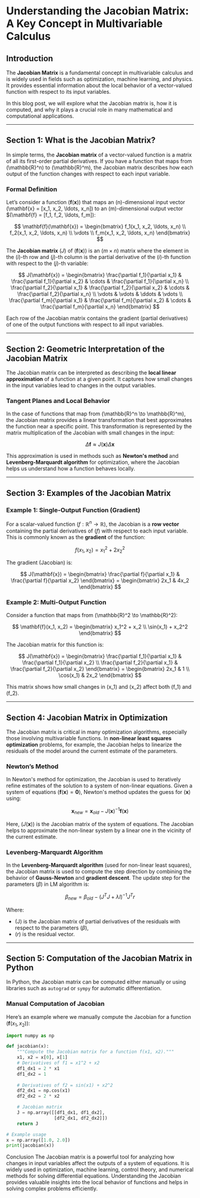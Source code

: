 # Understanding the Jacobian Matrix: A Key Concept in Multivariable Calculus

## Introduction

The **Jacobian Matrix** is a fundamental concept in multivariable calculus and is widely used in fields such as optimization, machine learning, and physics. It provides essential information about the local behavior of a vector-valued function with respect to its input variables.

In this blog post, we will explore what the Jacobian matrix is, how it is computed, and why it plays a crucial role in many mathematical and computational applications.

---

## Section 1: What is the Jacobian Matrix?

In simple terms, the **Jacobian matrix** of a vector-valued function is a matrix of all its first-order partial derivatives. If you have a function that maps from \(\mathbb{R}^n\) to \(\mathbb{R}^m\), the Jacobian matrix describes how each output of the function changes with respect to each input variable.

### Formal Definition

Let’s consider a function $(\mathbf{f}(\mathbf{x}))$ that maps an \(n\)-dimensional input vector \(\mathbf{x} = [x_1, x_2, \ldots, x_n]\) to an \(m\)-dimensional output vector $(\mathbf{f} = [f_1, f_2, \ldots, f_m]\):

$$
\mathbf{f}(\mathbf{x}) = 
\begin{bmatrix}
f_1(x_1, x_2, \ldots, x_n) \\
f_2(x_1, x_2, \ldots, x_n) \\
\vdots \\
f_m(x_1, x_2, \ldots, x_n)
\end{bmatrix}
$$

The **Jacobian matrix** $(J)$ of $(\mathbf{f}(\mathbf{x}))$ is an $(m \times n)$ matrix where the element in the $(i)$-th row and $(j)$-th column is the partial derivative of the $(i)$-th function with respect to the $(j)$-th variable:

$$
J(\mathbf{x}) = 
\begin{bmatrix}
\frac{\partial f_1}{\partial x_1} & \frac{\partial f_1}{\partial x_2} & \cdots & \frac{\partial f_1}{\partial x_n} \\
\frac{\partial f_2}{\partial x_1} & \frac{\partial f_2}{\partial x_2} & \cdots & \frac{\partial f_2}{\partial x_n} \\
\vdots & \vdots & \ddots & \vdots \\
\frac{\partial f_m}{\partial x_1} & \frac{\partial f_m}{\partial x_2} & \cdots & \frac{\partial f_m}{\partial x_n}
\end{bmatrix}
$$

Each row of the Jacobian matrix contains the gradient (partial derivatives) of one of the output functions with respect to all input variables.

---

## Section 2: Geometric Interpretation of the Jacobian Matrix

The Jacobian matrix can be interpreted as describing the **local linear approximation** of a function at a given point. It captures how small changes in the input variables lead to changes in the output variables.

### Tangent Planes and Local Behavior

In the case of functions that map from \(\mathbb{R}^n \to \mathbb{R}^m\), the Jacobian matrix provides a linear transformation that best approximates the function near a specific point. This transformation is represented by the matrix multiplication of the Jacobian with small changes in the input:

$$
\Delta \mathbf{f} \approx J(\mathbf{x}) \Delta \mathbf{x}
$$

This approximation is used in methods such as **Newton's method** and **Levenberg-Marquardt algorithm** for optimization, where the Jacobian helps us understand how a function behaves locally.

---

## Section 3: Examples of the Jacobian Matrix

### Example 1: Single-Output Function (Gradient)

For a scalar-valued function $(f : \mathbb{R}^n \to \mathbb{R})$, the Jacobian is a **row vector** containing the partial derivatives of $(f)$ with respect to each input variable. This is commonly known as the **gradient** of the function:

$$
f(x_1, x_2) = x_1^2 + 2x_2^2
$$

The gradient (Jacobian) is:

$$
J(\mathbf{x}) = \begin{bmatrix} \frac{\partial f}{\partial x_1} & \frac{\partial f}{\partial x_2} \end{bmatrix} = \begin{bmatrix} 2x_1 & 4x_2 \end{bmatrix}
$$

### Example 2: Multi-Output Function

Consider a function that maps from \(\mathbb{R}^2 \to \mathbb{R}^2\):

$$
\mathbf{f}(x_1, x_2) = 
\begin{bmatrix}
x_1^2 + x_2 \\
\sin(x_1) + x_2^2
\end{bmatrix}
$$

The Jacobian matrix for this function is:

$$
J(\mathbf{x}) = 
\begin{bmatrix}
\frac{\partial f_1}{\partial x_1} & \frac{\partial f_1}{\partial x_2} \\
\frac{\partial f_2}{\partial x_1} & \frac{\partial f_2}{\partial x_2}
\end{bmatrix} = 
\begin{bmatrix}
2x_1 & 1 \\
\cos(x_1) & 2x_2
\end{bmatrix}
$$

This matrix shows how small changes in \(x_1\) and \(x_2\) affect both \(f_1\) and \(f_2\).

---

## Section 4: Jacobian Matrix in Optimization

The Jacobian matrix is critical in many optimization algorithms, especially those involving multivariable functions. In **non-linear least squares optimization** problems, for example, the Jacobian helps to linearize the residuals of the model around the current estimate of the parameters.

### Newton’s Method

In Newton's method for optimization, the Jacobian is used to iteratively refine estimates of the solution to a system of non-linear equations. Given a system of equations $(\mathbf{f}(\mathbf{x}) = \mathbf{0})$, Newton's method updates the guess for $(\mathbf{x})$ using:

$$
\mathbf{x}_{new} = \mathbf{x}_{old} - J(\mathbf{x})^{-1} \mathbf{f}(\mathbf{x})
$$

Here, $(J(\mathbf{x}))$ is the Jacobian matrix of the system of equations. The Jacobian helps to approximate the non-linear system by a linear one in the vicinity of the current estimate.

### Levenberg-Marquardt Algorithm

In the **Levenberg-Marquardt algorithm** (used for non-linear least squares), the Jacobian matrix is used to compute the step direction by combining the behavior of **Gauss-Newton** and **gradient descent**. The update step for the parameters $(\beta)$ in LM algorithm is:

$$
\beta_{new} = \beta_{old} - (J^T J + \lambda I)^{-1} J^T r
$$

Where:

- \(J\) is the Jacobian matrix of partial derivatives of the residuals with respect to the parameters $(\beta)$,
- $(r)$ is the residual vector.

---

## Section 5: Computation of the Jacobian Matrix in Python

In Python, the Jacobian matrix can be computed either manually or using libraries such as `autograd` or `sympy` for automatic differentiation.

### Manual Computation of Jacobian

Here’s an example where we manually compute the Jacobian for a function $(\mathbf{f}(x_1, x_2))$:

```python
import numpy as np

def jacobian(x):
    """Compute the Jacobian matrix for a function f(x1, x2)."""
    x1, x2 = x[0], x[1]
    # Derivatives of f1 = x1^2 + x2
    df1_dx1 = 2 * x1
    df1_dx2 = 1
    
    # Derivatives of f2 = sin(x1) + x2^2
    df2_dx1 = np.cos(x1)
    df2_dx2 = 2 * x2

    # Jacobian matrix
    J = np.array([[df1_dx1, df1_dx2],
                  [df2_dx1, df2_dx2]])
    return J

# Example usage
x = np.array([1.0, 2.0])
print(jacobian(x))
```

Conclusion
The Jacobian matrix is a powerful tool for analyzing how changes in input variables affect the outputs of a system of equations. It is widely used in optimization, machine learning, control theory, and numerical methods for solving differential equations. Understanding the Jacobian provides valuable insights into the local behavior of functions and helps in solving complex problems efficiently.
